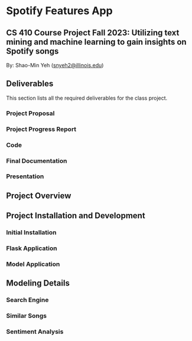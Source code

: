 # Spotify Features App

## CS 410 Course Project Fall 2023: Utilizing text mining and machine learning to gain insights on Spotify songs

By: Shao-Min Yeh (snyeh2@illinois.edu)

## Deliverables 

This section lists all the required deliverables for the class project. 

### Project Proposal

### Project Progress Report

### Code

### Final Documentation

### Presentation

## Project Overview

## Project Installation and Development

### Initial Installation

### Flask Application

### Model Application

## Modeling Details

### Search Engine

### Similar Songs

### Sentiment Analysis
